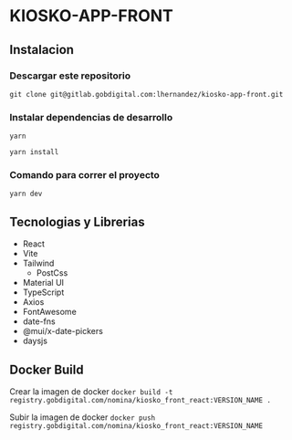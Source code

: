 # KIOSKO-APP-FRONT

## Instalacion
### Descargar este repositorio
```git clone git@gitlab.gobdigital.com:lhernandez/kiosko-app-front.git```

### Instalar dependencias de desarrollo
```yarn```

```yarn install```

### Comando para correr el proyecto
```yarn dev```

## Tecnologias y Librerias
* React
* Vite
* Tailwind
  * PostCss
* Material UI
* TypeScript
* Axios
* FontAwesome
* date-fns
* @mui/x-date-pickers
* daysjs

## Docker Build

Crear la imagen de docker
`docker build -t registry.gobdigital.com/nomina/kiosko_front_react:VERSION_NAME .`

Subir la imagen de docker
`docker push registry.gobdigital.com/nomina/kiosko_front_react:VERSION_NAME`